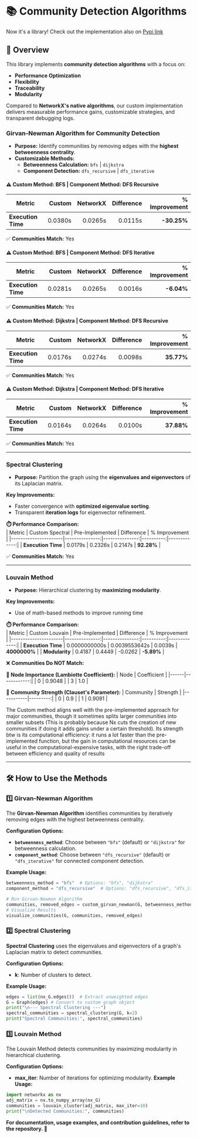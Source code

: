 # 📚 **Community Detection Algorithms**

Now it's a library! Check out the implementation also on [Pypi link](https://pypi.org/project/SelfImplemented-Community-Detection-Algorithms-Improved/0.1.0/)

## 📝 **Overview**
This library implements **community detection algorithms** with a focus on:
- **Performance Optimization**  
- **Flexibility**  
- **Traceability**  
- **Modularity**

Compared to **NetworkX's native algorithms**, our custom implementation delivers measurable performance gains, customizable strategies, and transparent debugging logs.

### **Girvan-Newman Algorithm for Community Detection**
- **Purpose:** Identify communities by removing edges with the **highest betweenness centrality**.  
- **Customizable Methods:**  
   - **Betweenness Calculation:** `bfs` | `dijkstra`  
   - **Component Detection:** `dfs_recursive` | `dfs_iterative`  

#### ⚠️ **Custom Method: BFS | Component Method: DFS Recursive**
| Metric              | Custom | NetworkX | Difference | % Improvement |
|----------------------|-------:|---------:|----------:|-------------:|
| **Execution Time**   | 0.0380s | 0.0265s | 0.0115s   | **-30.25%**  |

✅ **Communities Match:** Yes  

#### ⚠️ **Custom Method: BFS | Component Method: DFS Iterative**
| Metric              | Custom | NetworkX | Difference | % Improvement |
|----------------------|-------:|---------:|----------:|-------------:|
| **Execution Time**   | 0.0281s | 0.0265s | 0.0016s   | **-6.04%**   |

✅ **Communities Match:** Yes  

#### ⚠️ **Custom Method: Dijkstra | Component Method: DFS Recursive**
| Metric              | Custom | NetworkX | Difference | % Improvement |
|----------------------|-------:|---------:|----------:|-------------:|
| **Execution Time**   | 0.0176s | 0.0274s | 0.0098s   | **35.77%**   |

✅ **Communities Match:** Yes  

#### ⚠️ **Custom Method: Dijkstra | Component Method: DFS Iterative**
| Metric              | Custom | NetworkX | Difference | % Improvement |
|----------------------|-------:|---------:|----------:|-------------:|
| **Execution Time**   | 0.0164s | 0.0264s | 0.0100s   | **37.88%**   |

✅ **Communities Match:** Yes  

---

### **Spectral Clustering**
- **Purpose:** Partition the graph using the **eigenvalues and eigenvectors** of its Laplacian matrix.  

**Key Improvements:**  
- Faster convergence with **optimized eigenvalue sorting**.  
- Transparent **iteration logs** for eigenvector refinement.

**⏱️ Performance Comparison:**  
| Metric              | Custom Spectral | Pre-Implemented | Difference | % Improvement |
|----------------------|---------------:|---------------:|----------:|-------------:|
| **Execution Time**   | 0.0179s        | 0.2326s        | 0.2147s   | **92.28%**   |

✅ **Communities Match:** Yes

---

### **Louvain Method**
- **Purpose:** Hierarchical clustering by **maximizing modularity**.

**Key Improvements:**  
- Use of math-based methods to improve running time

**⏱️ Performance Comparison:**  
| Metric              | Custom Louvain | Pre-Implemented | Difference | % Improvement |
|----------------------|---------------:|---------------:|----------:|-------------:|
| **Execution Time**   | 0.0000000000s        | 0.0039553642s        | 0.0039s   | **4000000%**     |
| **Modularity**       | 0.4187         | 0.4449         | -0.0262   | **-5.89%**   |

❌ **Communities Do NOT Match:**  

**🔑 Node Importance (Lambiotte Coefficient):**
| Node | Coefficient |
|------|------------:|
| 0    | 0.9048      |
| 3    | 1.0         |

**🔑 Community Strength (Clauset's Parameter):**
| Community | Strength |
|-----------|---------:|
| 0         | 0.9      |
| 1         | 0.9091   |

The Custom method aligns well with the pre-implemented approach for major communities, though it sometimes splits larger communities into smaller subsets (This is probably because Nx cuts the creation of new communities if doing it adds gains under a certain threshold). Its strength btw is its computational efficiency: it runs a lot faster than the pre-implemented function, but the gain in computational resources can be useful in the computational-expensive tasks, with the right trade-off between efficiency and quality of results

---
## 🛠️ **How to Use the Methods**

### 1️⃣ **Girvan-Newman Algorithm**

The **Girvan-Newman Algorithm** identifies communities by iteratively removing edges with the highest betweenness centrality.

**Configuration Options:**
- **`betweenness_method`**: Choose between `"bfs"` (default) or `"dijkstra"` for betweenness calculation.
- **`component_method`**: Choose between `"dfs_recursive"` (default) or `"dfs_iterative"` for connected component detection.

**Example Usage:**
```python
betweenness_method = "bfs"  # Options: "bfs", "dijkstra"
component_method = "dfs_recursive"  # Options: "dfs_recursive", "dfs_iterative"

# Run Girvan-Newman Algorithm
communities, removed_edges = custom_girvan_newman(G, betweenness_method, component_method)
# Visualize Results
visualize_communities(G, communities, removed_edges)
```

### 2️⃣ **Spectral Clustering**

**Spectral Clustering** uses the eigenvalues and eigenvectors of a graph's Laplacian matrix to detect communities.

**Configuration Options:**

- **k**: Number of clusters to detect.

**Example Usage:**
```python
edges = list(nx_G.edges())  # Extract unweighted edges
G = Graph(edges) # Convert to custom graph object
print("\n--- Spectral Clustering ---")
spectral_communities = spectral_clustering(G, k=2)
print("Spectral Communities:", spectral_communities)
```

### 3️⃣ **Louvain Method**

The Louvain Method detects communities by maximizing modularity in hierarchical clustering.

**Configuration Options:**

- **max_iter**: Number of iterations for optimizing modularity.
**Example Usage:**
```python
import networkx as nx
adj_matrix = nx.to_numpy_array(nx_G)
communities = louvain_cluster(adj_matrix, max_iter=10)
print("\nDetected Communities:", communities)
```

**For documentation, usage examples, and contribution guidelines, refer to the repository. 🚀**
